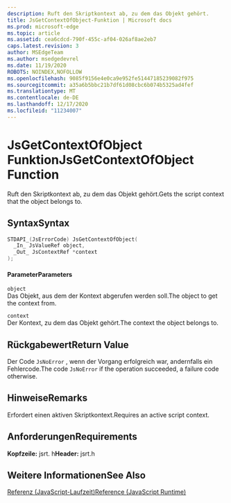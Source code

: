 ```yaml
---
description: Ruft den Skriptkontext ab, zu dem das Objekt gehört.
title: JsGetContextOfObject-Funktion | Microsoft docs
ms.prod: microsoft-edge
ms.topic: article
ms.assetid: cea6cdcd-790f-455c-af04-026af8ae2eb7
caps.latest.revision: 3
author: MSEdgeTeam
ms.author: msedgedevrel
ms.date: 11/19/2020
ROBOTS: NOINDEX,NOFOLLOW
ms.openlocfilehash: 9085f9156e4e0ca9e952fe51447185239082f975
ms.sourcegitcommit: a35a6b5bbc21b7df61d08cbc6b074b5325ad4fef
ms.translationtype: MT
ms.contentlocale: de-DE
ms.lasthandoff: 12/17/2020
ms.locfileid: "11234007"
---
```

# <span data-ttu-id="eb880-103">JsGetContextOfObject Funktion</span><span class="sxs-lookup"><span data-stu-id="eb880-103">JsGetContextOfObject Function</span></span>

<span data-ttu-id="eb880-104">Ruft den Skriptkontext ab, zu dem das Objekt gehört.</span><span class="sxs-lookup"><span data-stu-id="eb880-104">Gets the script context that the object belongs to.</span></span>  
  
## <span data-ttu-id="eb880-105">Syntax</span><span class="sxs-lookup"><span data-stu-id="eb880-105">Syntax</span></span>  
  
```cpp  
STDAPI_(JsErrorCode) JsGetContextOfObject(  
  _In_ JsValueRef object,  
  _Out_ JsContextRef *context  
);  
```  
  
#### <span data-ttu-id="eb880-106">Parameter</span><span class="sxs-lookup"><span data-stu-id="eb880-106">Parameters</span></span>  
 `object`  
 <span data-ttu-id="eb880-107">Das Objekt, aus dem der Kontext abgerufen werden soll.</span><span class="sxs-lookup"><span data-stu-id="eb880-107">The object to get the context from.</span></span>  
  
 `context`  
 <span data-ttu-id="eb880-108">Der Kontext, zu dem das Objekt gehört.</span><span class="sxs-lookup"><span data-stu-id="eb880-108">The context the object belongs to.</span></span>  
  
## <span data-ttu-id="eb880-109">Rückgabewert</span><span class="sxs-lookup"><span data-stu-id="eb880-109">Return Value</span></span>  
 <span data-ttu-id="eb880-110">Der Code `JsNoError` , wenn der Vorgang erfolgreich war, andernfalls ein Fehlercode.</span><span class="sxs-lookup"><span data-stu-id="eb880-110">The code `JsNoError` if the operation succeeded, a failure code otherwise.</span></span>  
  
## <span data-ttu-id="eb880-111">Hinweise</span><span class="sxs-lookup"><span data-stu-id="eb880-111">Remarks</span></span>  
 <span data-ttu-id="eb880-112">Erfordert einen aktiven Skriptkontext.</span><span class="sxs-lookup"><span data-stu-id="eb880-112">Requires an active script context.</span></span>  
  
## <span data-ttu-id="eb880-113">Anforderungen</span><span class="sxs-lookup"><span data-stu-id="eb880-113">Requirements</span></span>  
 <span data-ttu-id="eb880-114">**Kopfzeile:** jsrt. h</span><span class="sxs-lookup"><span data-stu-id="eb880-114">**Header:** jsrt.h</span></span>  
  
## <span data-ttu-id="eb880-115">Weitere Informationen</span><span class="sxs-lookup"><span data-stu-id="eb880-115">See Also</span></span>  
 [<span data-ttu-id="eb880-116">Referenz (JavaScript-Laufzeit)</span><span class="sxs-lookup"><span data-stu-id="eb880-116">Reference (JavaScript Runtime)</span></span>](../chakra-hosting/reference-javascript-runtime.md)
